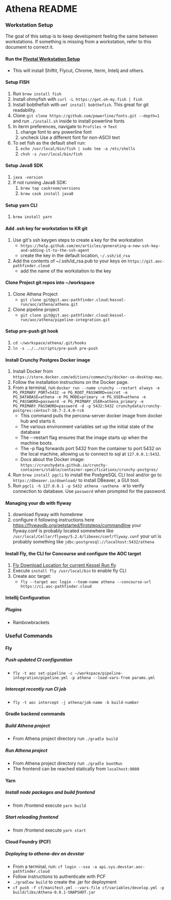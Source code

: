 # Athena README


### Workstation Setup
The goal of this setup is to keep development feeling the same between workstations. If something is missing from a workstation, refer to this document to correct it.

#### Run the [Pivotal Workstation Setup](https://github.com/pivotal/workstation-setup)
- This will install Shiftit, Flycut, Chrome, Iterm, Intelij and others.
    
#### Setup FISH
1. Run `brew install fish`
1. Install ohmyfish with `curl -L https://get.oh-my.fish | fish`
1. Install bobthefish with `omf install bobthefish`. This great for git readability.
1. Clone `git clone https://github.com/powerline/fonts.git --depth=1` and run `./install.sh` inside to install powerline fonts
1. In iterm preferences, navigate to `Profiles` -> `Text`
   1. change font to any powerline font
   1. uncheck Use a different font for non-ASCII text
1. To set fish as the default shell run:
   1. `echo /usr/local/bin/fish | sudo tee -a /etc/shells`
   1. `chsh -s /usr/local/bin/fish`
   
#### Setup Java8 SDK
1. `java -version`
1. If not running Java8 SDK:
    1. `brew tap caskroom/versions`
    1. `brew cask install java8`
    
#### Setup yarn CLI
1. `brew install yarn`
        
#### Add .ssh key for workstation to KR git
1. Use git's ssh keygen steps to create a key for the workstation
    - `https://help.github.com/en/articles/generating-a-new-ssh-key-and-adding-it-to-the-ssh-agent`
    - create the key in the default location, `~/.ssh/id_rsa`
1. Add the contents of ~/.ssh/id_rsa.pub to your keys on `https://git.aoc-pathfinder.cloud`
    - add the name of the workstation to the key

#### Clone Project git repos into ~/workspace
1. Clone Athena Project
    - `git clone git@git.aoc-pathfinder.cloud:kessel-run/aoc/athena/athena.git`
1. Clone pipeline project
    - `git clone git@git.aoc-pathfinder.cloud:kessel-run/aoc/athena/pipeline-integration.git`
    
#### Setup pre-push git hook
1. `cd ~/workspace/athena/.git/hooks`
1. `ln -s ../../scripts/pre-push pre-push`

#### Install Crunchy Postgres Docker image
1. Install Docker from `https://store.docker.com/editions/community/docker-ce-desktop-mac`.
1. Follow the installation instructions on the Docker page.
1. From a terminal, run `docker run --name crunchy --restart always -e PG_PRIMARY_PORT=5432 -e PG_ROOT_PASSWORD=secret -e PG_DATABASE=athena -e PG_MODE=primary -e PG_USER=athena -e PG_PASSWORD=password -e PG_PRIMARY_USER=athena_primary -e PG_PRIMARY_PASSWORD=password -d -p 5432:5432 crunchydata/crunchy-postgres:centos7-10.7-2.4.0-rc6`
    * This command pulls the percona-server docker image from docker hub and starts it.
    * The various environment variables set up the initial state of the database
    * The --restart flag ensures that the image starts up when the machine boots.
    * The -p flag forwards port 5432 from the container to port 5432 on the local machine, allowing us to connect to sql at `127.0.0.1:5432`.
    * Docs about the Docker image: `https://crunchydata.github.io/crunchy-containers/stable/container-specifications/crunchy-postgres/`    
1. Run `brew install pgcli` to install the PostgreSQL CLI tool and/or go to `https://dbeaver.io/download/` to install DBeaver, a GUI tool.
1. Run `pgcli -h 127.0.0.1 -p 5432 athena -uathena -W` to verify connection to database. Use `password` when prompted for the password.

#### Managing your db with flyway
1. download flyway with homebrew
1. configure it following instructions here https://flywaydb.org/getstarted/firststeps/commandline  your flyway.conf is probably located
somewhere like `/usr/local/Cellar/flyway/5.2.4/libexec/conf/flyway.conf`   your url is probably something like `jdbc:postgresql://localhost:5432/athena`

#### Install Fly, the CLI for Concourse and configure the AOC target
1. [Fly Download Location for current Kessel Run fly](https://ci.aoc-pathfinder.cloud/api/v1/cli?arch=amd64&platform=darwin)
1. Execute `install fly /usr/local/bin` to enable fly CLI
1. Create aoc target:
    - `fly --target aoc login --team-name athena --concourse-url https://ci.aoc-pathfinder.cloud`
        
#### Intellij Configuration

##### Plugins 
- Rainbowbrackets

### Useful Commands

#### Fly
##### Push updated CI configuration
- `fly -t aoc set-pipeline -c ~/workspace/pipeline-integration/pipeline.yml -p athena --load-vars-from params.yml`
##### Intercept recently run CI job
- `fly -t aoc intercept -j athena/job-name -b build-number`

#### Gradle backend commands
##### Build Athena project
- From Athena project directory run `./gradle build`
##### Run Athena project
- From Athena project directory run `./gradle bootRun`
- The frontend can be reached statically from `localhost:8080`

#### Yarn
##### Install node packages and build frontend
- from <project directory>/frontend execute `yarn build`
##### Start reloading frontend
- from <project directory>/frontend execute `yarn start`

#### Cloud Foundry (PCF)
##### Deploying to athena-dev on devstar
- From a terminal, run: `cf login --sso -a api.sys.devstar.aoc-pathfinder.cloud`
- Follow instructions to authenticate with PCF
- `./gradlew build` to create the .jar for deployment
- `cf push -f cf/manifest.yml --vars-file cf/variables/develop.yml -p build/libs/Athena-0.0.1-SNAPSHOT.jar`
